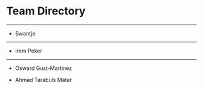 # Team Directory

---
- Swantje
---
- Irem Peker
---

- Osward Gust-Martinez


- Ahmad Tarabuls Matar
